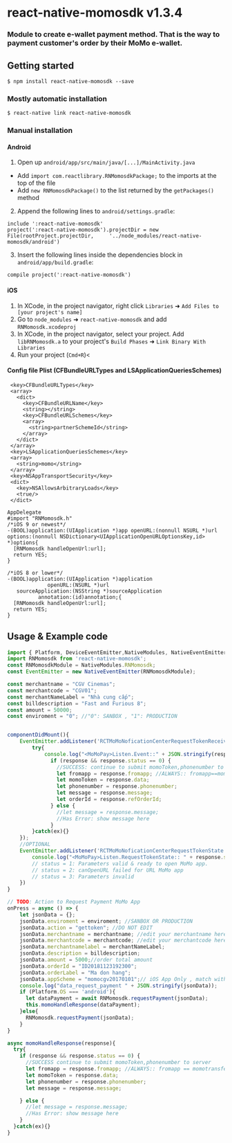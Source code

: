 
# react-native-momosdk v1.3.4

### Module to create e-wallet payment method. That is the way to payment customer's order by their MoMo e-wallet.

## Getting started

`$ npm install react-native-momosdk --save`

### Mostly automatic installation

`$ react-native link react-native-momosdk`

### Manual installation


#### Android

1. Open up `android/app/src/main/java/[...]/MainActivity.java`
- Add `import com.reactlibrary.RNMomosdkPackage;` to the imports at the top of the file
- Add `new RNMomosdkPackage()` to the list returned by the `getPackages()` method

2. Append the following lines to `android/settings.gradle`:
```
include ':react-native-momosdk'
project(':react-native-momosdk').projectDir = new File(rootProject.projectDir,     '../node_modules/react-native-momosdk/android')
```

3. Insert the following lines inside the dependencies block in `android/app/build.gradle`:
```
compile project(':react-native-momosdk')
```

#### iOS

1. In XCode, in the project navigator, right click `Libraries` ➜ `Add Files to [your project's name]`
2. Go to `node_modules` ➜ `react-native-momosdk` and add `RNMomosdk.xcodeproj`
3. In XCode, in the project navigator, select your project. Add `libRNMomosdk.a` to your project's `Build Phases` ➜ `Link Binary With Libraries`
4. Run your project (`Cmd+R`)<

#### Config file Plist (CFBundleURLTypes and LSApplicationQueriesSchemes)

```
 <key>CFBundleURLTypes</key>
 <array>
   <dict>
     <key>CFBundleURLName</key>
     <string></string>
     <key>CFBundleURLSchemes</key>
     <array>
       <string>partnerSchemeId</string>
     </array>
   </dict>
 </array>
 <key>LSApplicationQueriesSchemes</key>
 <array>
   <string>momo</string>
 </array>
 <key>NSAppTransportSecurity</key>
 <dict>
   <key>NSAllowsArbitraryLoads</key>
   <true/>
 </dict>
```

```
AppDelegate
#import "RNMomosdk.h"
/*iOS 9 or newest*/
-(BOOL)application:(UIApplication *)app openURL:(nonnull NSURL *)url options:(nonnull NSDictionary<UIApplicationOpenURLOptionsKey,id> *)options{
  [RNMomosdk handleOpenUrl:url];
  return YES;
}

/*iOS 8 or lower*/
-(BOOL)application:(UIApplication *)application
             openURL:(NSURL *)url
   sourceApplication:(NSString *)sourceApplication
          annotation:(id)annotation;{
  [RNMomosdk handleOpenUrl:url];
  return YES;
}
 ```

## Usage & Example code
```javascript
import { Platform, DeviceEventEmitter,NativeModules, NativeEventEmitter} from 'react-native';
import RNMomosdk from 'react-native-momosdk';
const RNMomosdkModule = NativeModules.RNMomosdk;
const EventEmitter = new NativeEventEmitter(RNMomosdkModule);

const merchantname = "CGV Cinemas";
const merchantcode = "CGV01";
const merchantNameLabel = "Nhà cung cấp";
const billdescription = "Fast and Furious 8";
const amount = 50000;
const enviroment = "0"; //"0": SANBOX , "1": PRODUCTION


componentDidMount(){
    EventEmitter.addListener('RCTMoMoNoficationCenterRequestTokenReceived', (response) => {
        try{
            console.log("<MoMoPay>Listen.Event::" + JSON.stringify(response));
              if (response && response.status == 0) {
                //SUCCESS: continue to submit momoToken,phonenumber to server
                let fromapp = response.fromapp; //ALWAYS:: fromapp==momotransfer
                let momoToken = response.data;
                let phonenumber = response.phonenumber;
                let message = response.message;
                let orderId = response.refOrderId;
              } else {
                //let message = response.message;
                //Has Error: show message here
              }
        }catch(ex){}
    });
    //OPTIONAL
    EventEmitter.addListener('RCTMoMoNoficationCenterRequestTokenState',(response) => {
        console.log("<MoMoPay>Listen.RequestTokenState:: " + response.status);
        // status = 1: Parameters valid & ready to open MoMo app.
        // status = 2: canOpenURL failed for URL MoMo app 
        // status = 3: Parameters invalid
    })
}

// TODO: Action to Request Payment MoMo App
onPress = async () => {
    let jsonData = {};
    jsonData.enviroment = enviroment; //SANBOX OR PRODUCTION
    jsonData.action = "gettoken"; //DO NOT EDIT
    jsonData.merchantname = merchantname; //edit your merchantname here
    jsonData.merchantcode = merchantcode; //edit your merchantcode here
    jsonData.merchantnamelabel = merchantNameLabel;
    jsonData.description = billdescription;
    jsonData.amount = 5000;//order total amount
    jsonData.orderId = "ID20181123192300";
    jsonData.orderLabel = "Ma don hang";
    jsonData.appScheme = "momocgv20170101";// iOS App Only , match with Schemes Indentify from your  Info.plist > key URL types > URL Schemes
    console.log("data_request_payment " + JSON.stringify(jsonData));
    if (Platform.OS === 'android'){
      let dataPayment = await RNMomosdk.requestPayment(jsonData);
      this.momoHandleResponse(dataPayment);
    }else{
      RNMomosdk.requestPayment(jsonData);
    }
}

async momoHandleResponse(response){
  try{
    if (response && response.status == 0) {
      //SUCCESS continue to submit momoToken,phonenumber to server
      let fromapp = response.fromapp; //ALWAYS:: fromapp == momotransfer
      let momoToken = response.data;
      let phonenumber = response.phonenumber;
      let message = response.message;

    } else {
      //let message = response.message;
      //Has Error: show message here
    }
  }catch(ex){}
}
```
